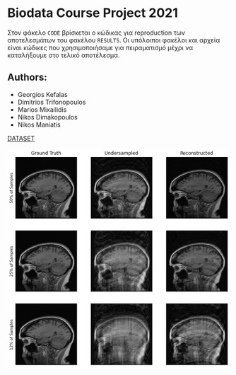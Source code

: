 # Biodata Course Project 2021

Στον φάκελο `CODE` βρίσκεται ο κώδικας για reproduction των αποτελεσμάτων του φακέλου `RESULTS`. 
Οι υπόλοιποι φακέλοι και αρχεία είναι κώδικες που χρησιμοποιήσαμε για πειραματισμό μέχρι να καταλήξουμε στο τελικό αποτέλεσμα.

## Authors:

 - Georgios Kefalas
 - Dimitrios Trifonopoulos
 - Marios Mixailidis
 - Nikos Dimakopoulos
 - Nikos Maniatis

[DATASET](https://sites.google.com/view/calgary-campinas-dataset/download?authuser=0)

![alt text](https://github.com/maniatisni/MRI-Reconstruction-NTUA/blob/main/RESULTS/custom-Lamda1-slice2.png)
